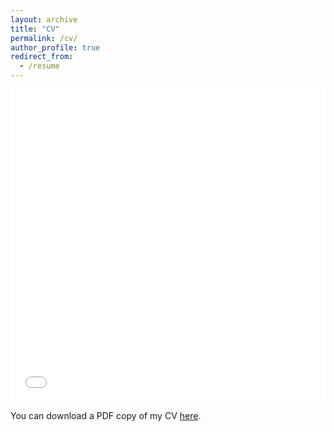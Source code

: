 ```yaml
---
layout: archive
title: "CV"
permalink: /cv/
author_profile: true
redirect_from:
  - /resume
---
```


<iframe src="/files/pdf/TanveerKarim_CV_Oct2023.pdf" width="100%" height="500" frameborder="no" border="0" marginwidth="0" marginheight="0"></iframe>

You can download a PDF copy of my CV [here](/files/pdf/TanveerKarim_CV_Oct2023.pdf).